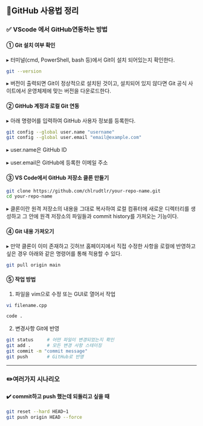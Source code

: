 ## 📜GitHub 사용법 정리
### ✅ VScode 에서 GitHub연동하는 방법
#### ① Git 설치 여부 확인
▸ 터미널(cmd, PowerShell, bash 등)에서 Git이 설치 되어있는지 확인한다.
```bash
git --version
```
▸ 버전이 출력되면 Git이 정상적으로 설치된 것이고, 설치되어 있지 않다면 Git 공식 사이트에서 운영체제에 맞는 버전을 다운로드한다.
#### ② GitHub 계정과 로컬 Git 연동
▸ 아래 명령어를 입력하여 GitHub 사용자 정보를 등록한다.
```bash
git config --global user.name "username"
git config --global user.email "email@example.com"
```
▸ user.name은 GitHub ID

▸ user.email은 GitHub에 등록한 이메일 주소

#### ③ VS Code에서 GitHub 저장소 클론 만들기
```bash
git clone https://github.com/chlrudtlr/your-repo-name.git
cd your-repo-name
```
▸ 클론이란 원격 저장소의 내용을 그대로 복사하여 로컬 컴퓨터에 새로운 디렉터리를 생성하고 그 안에 원격 저장소의 파일들과 commit history를 가져오는 기능이다.
#### ④ Git 내용 가져오기
▸ 만약 클론이 이미 존재하고 깃허브 홈페이지에서 직접 수정한 사항을 로컬에 반영하고 싶은 경우 아래와 같은 명령어를 통해 적용할 수 있다.
```bash
git pull origin main
```
#### ⑤ 작업 방법
1) 파일을 vim으로 수정 또는 GUI로 열어서 작업
```bash
vi filename.cpp
```
```bash
code .
```
2) 변경사항 Git에 반영
```bash
git status     # 어떤 파일이 변경되었는지 확인
git add .      # 모든 변경 사항 스테이징
git commit -m "commit message"
git push       # GitHub로 반영
```
***
### ✏️여러가지 시나리오
#### ✔️ commit하고 push 했는데 되돌리고 싶을 때
```bash
git reset --hard HEAD~1
git push origin HEAD --force
```
